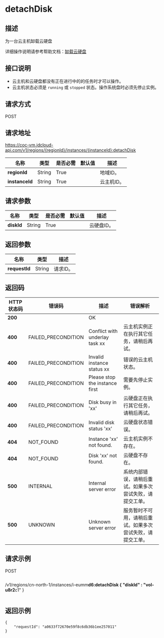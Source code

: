 # detachDisk


## 描述

为一台云主机缷载云硬盘

详细操作说明请参考帮助文档：[缷载云硬盘](https://docs.jdcloud.com/cn/virtual-machines/detach-cloud-disk)

## 接口说明
- 云主机和云硬盘都没有正在进行中的的任务时才可以操作。
- 云主机状态必须是 `running` 或 `stopped` 状态。操作系统盘时必须先停止实例。


## 请求方式
POST

## 请求地址
https://coc-vm.jdcloud-api.com/v1/regions/{regionId}/instances/{instanceId}:detachDisk

|名称|类型|是否必需|默认值|描述|
|---|---|---|---|---|
|**regionId**|String|True| |地域ID。|
|**instanceId**|String|True| |云主机ID。|

## 请求参数
|名称|类型|是否必需|默认值|描述|
|---|---|---|---|---|
|**diskId**|String|True| |云硬盘ID。|


## 返回参数
|名称|类型|描述|
|---|---|---|
|**requestId**|String|请求ID。|


## 返回码
|HTTP状态码|错误码|描述|错误解析|
|---|---|---|---|
|**200**||OK||
|**400**|FAILED_PRECONDITION|Conflict with underlay task xx|云主机实例正在执行其它任务，请稍后再试。|
|**400**|FAILED_PRECONDITION|Invalid instance status xx|错误的云主机状态。|
|**400**|FAILED_PRECONDITION|Please stop the instance first|需要先停止实例。|
|**400**|FAILED_PRECONDITION|Disk busy in 'xx'|云硬盘正在执行其它任务，请稍后再试。|
|**400**|FAILED_PRECONDITION|Invalid disk status 'xx'|云硬盘状态错误。|
|**404**|NOT_FOUND|Instance 'xx' not found.|云主机实例不存在。|
|**404**|NOT_FOUND|Disk 'xx' not found.|云硬盘不存在。|
|**500**|INTERNAL|Internal server error|系统内部错误，请稍后重试。如果多次尝试失败，请提交工单。|
|**500**|UNKNOWN|Unknown server error|服务暂时不可用，请稍后重试。如果多次尝试失败，请提交工单。|

## 请求示例
POST
```
```
/v1/regions/cn-north-1/instances/i-eumm****d6:detachDisk
{
    "diskId" : "vol-u8r2****c1"
}
```

```

## 返回示例
```
{
    "requestId": "a0633f72670e59f8c6db36b1ee257011"
}
```
